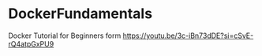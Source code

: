 # DockerFundamentals
Docker Tutorial for Beginners  form https://youtu.be/3c-iBn73dDE?si=cSvE-rQ4atpGxPU9 
